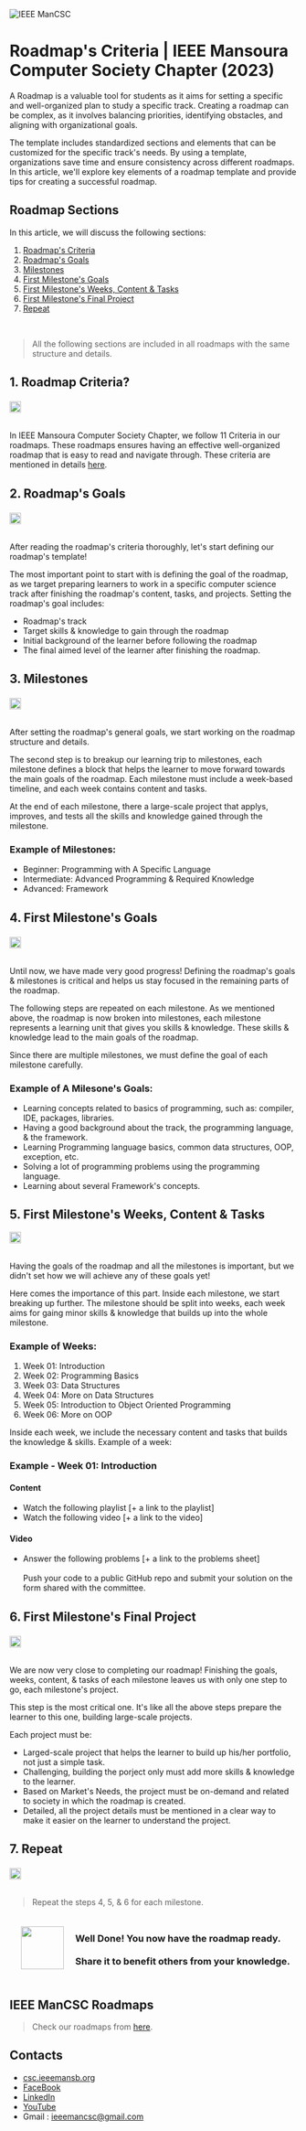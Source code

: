 ![IEEE ManCSC](/images/ieee_mancsc.jpg)

#  **Roadmap's Criteria | IEEE Mansoura Computer Society Chapter (2023)**

A Roadmap is a valuable tool for students as it aims for setting a specific and well-organized plan to study a specific track. Creating a roadmap can be complex, as it involves balancing priorities, identifying obstacles, and aligning with organizational goals. <br/>


The template includes standardized sections and elements that can be customized for the specific track's needs. By using a template, organizations save time and ensure consistency across different roadmaps. In this article, we'll explore key elements of a roadmap template and provide tips for creating a successful roadmap.

## **Roadmap Sections**

In this article, we will discuss the following sections:
1. [Roadmap's Criteria](#roadmap-criteria)
2. [Roadmap's Goals](#roadmap-goals)
3. [Milestones](#milestones)
4. [First Milestone's Goals](#first-milestone-goals)
5. [First Milestone's Weeks, Content & Tasks](#first-milestone-weeks)
6. [First Milestone's Final Project](#first-milestone-project)
7. [Repeat](#repeat)

<br/>

> All the following sections are included in all roadmaps with the same structure and details. 


<h2 id="roadmap-criteria">

**1. Roadmap Criteria?**
</h2>
<div style="display: flex;align-items:center;">
  <div><img src="./images/criteria-cover.jpg" width="100%"/></div>
</div>
<br/>

In IEEE Mansoura Computer Society Chapter, we follow 11 Criteria in our roadmaps. These roadmaps ensures having an effective well-organized roadmap that is easy to read and navigate through. These criteria are mentioned in details [here](https://github.com/IEEE-ManCSC/Roadmaps-Criteria).

<h2 id="roadmap-goals">

**2. Roadmap's Goals**
</h2><div style="display: flex;align-items:center;">
  <div><img src="./images/sections.jpg" width="100%"/></div>
</div>
<br/>

After reading the roadmap's criteria thoroughly, let's start defining our roadmap's template!

The most important point to start with is defining the goal of the roadmap, as we target preparing learners to work in a specific computer science track after finishing the roadmap's content, tasks, and projects. Setting the roadmap's goal includes:
- Roadmap's track
- Target skills & knowledge to gain through the roadmap
- Initial background of the learner before following the roadmap
- The final aimed level of the learner after finishing the roadmap.

<h2 id="milestones">

**3. Milestones**
</h2>
<div style="display: flex;align-items:center;">
  <div><img src="./images/milestones_cover.jpg" width="100%"/></div>
</div>
<br/>

After setting the roadmap's general goals, we start working on the roadmap structure and details.

The second step is to breakup our learning trip to milestones, each milestone defines a block that helps the learner to move forward towards the main goals of the roadmap. Each milestone must include a week-based timeline, and each week contains content and tasks. 

At the end of each milestone, there a large-scale project that applys, improves, and tests all the skills and knowledge gained through the  milestone.

### Example of Milestones:
- Beginner: Programming with A Specific Language
- Intermediate: Advanced Programming & Required Knowledge
- Advanced: Framework


<h2 id="first-milestone-goals">

**4. First Milestone's Goals**
</h2>
<div style="display: flex;align-items:center;">
  <div><img src="./images/first_milestones_goals.jpg" width="100%"/></div>
</div>
<br/>

Until now, we have made very good progress! Defining the roadmap's goals & milestones is critical and helps us stay focused in the remaining parts of the roadmap.

The following steps are repeated on each milestone. As we mentioned above, the roadmap is now broken into milestones, each milestone represents a learning unit that gives you skills & knowledge. These skills & knowledge lead to the main goals of the roadmap.

Since there are multiple milestones, we must define the goal of each milestone carefully. 

### Example of A Milesone's Goals:
- Learning concepts related to basics of programming, such as: compiler, IDE, packages, libraries.
- Having a good background about the track, the programming language, & the framework.
- Learning Programming language basics, common data structures, OOP, exception, etc.
- Solving a lot of programming problems using the programming language.
- Learning about several Framework's concepts.

<h2 id="first-milestone-weeks">

## **5. First Milestone's Weeks, Content & Tasks**
</h2>
<div style="display: flex;align-items:center;">
  <div><img src="./images/timeline.jpg" width="100%"/></div>
</div>
<br/>

Having the goals of the roadmap and all the milestones is important, but we didn't set how we will achieve any of these goals yet!

Here comes the importance of this part. Inside each milestone, we start breaking up further. The milestone should be split into weeks, each week aims for gaing minor skills & knowledge that builds up into the whole milestone.

### Example of Weeks:
1. Week 01: Introduction
2. Week 02: Programming Basics
3. Week 03: Data Structures
4. Week 04: More on Data Structures
5. Week 05: Introduction to Object Oriented Programming
6. Week 06: More on OOP

Inside each week, we include the necessary content and tasks that builds the knowledge & skills. Example of a week:

### Example - Week 01: Introduction
#### Content
- Watch the following playlist [+ a link to the playlist]
- Watch the following video [+ a link to the video]

#### Video
- Answer the following problems [+ a link to the problems sheet]
<br/><br/>Push your code to a public GitHub repo and submit your solution on the form shared with the committee.

<h2 id="first-milestone-project">

**6. First Milestone's Final Project**
</h2>
<div style="display: flex;align-items:center;">
  <div><img src="./images/project.jpg" width="100%"/></div>
</div>
<br/>

We are now very close to completing our roadmap! Finishing the goals, weeks, content, & tasks of each milestone leaves us with only one step to go, each milestone's project.

This step is the most critical one. It's like all the above steps prepare the learner to this one, building large-scale projects.

Each project must be:
- Larged-scale project that helps the learner to build up his/her portfolio, not just a simple task.
- Challenging, building the porject only must add more skills & knowledge to the learner.
- Based on Market's Needs, the project must be on-demand and related to society in which the roadmap is created.
- Detailed, all the project details must be mentioned in a clear way to make it easier on the learner to understand the project.


<h2 id="repeat">

**7. Repeat**
</h2>
<div style="display: flex;align-items:center;">
  <div><img src="./images/repeat.jpg" width="100%"/></div>
</div>
<br/>

> Repeat the steps 4, 5, & 6 for each milestone.


<div style="display: flex;align-items:center;">
  <div style="padding:20px"><img src="./images/thank-you.png" width="75px"></div>
  <div style="flex: 1;">

### Well Done! You now have the roadmap ready.<br/><br/> Share it to benefit others from your knowledge.
  </div>
</div>

## **IEEE ManCSC Roadmaps**
> Check our roadmaps from [here](https://github.com/IEEE-ManCSC/Computer-Science-Tracks-Roadmaps).

## **Contacts**
- [csc.ieeemansb.org](csc.ieeemansb.org)
- [FaceBook](https://www.facebook.com/ieeemancsc)
- [LinkedIn](https://www.linkedin.com/company/ieeemancsc/)
- [YouTube](https://www.youtube.com/channel/UCqXBZM5eGl7fs1Vzwvlc8CQ)
- Gmail : ieeemancsc@gmail.com